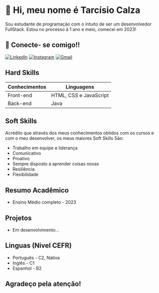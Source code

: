 # 👋 Hi, meu nome é Tarcísio Calza
  
  Sou estudante de programação com o intuito de ser um desenvolvedor FullStack. Estou no processo à 1 ano e meio, comecei em 2023!

  ## 🔗 Conecte- se comigo!!

  [![LinkedIn](https://img.shields.io/badge/LinkedIn-0077B5?style=for-the-badge&logo=linkedin&logoColor=white)](https://www.linkedin.com/in/tarcisio-calza-0a3596268/)  [![Instagram](https://img.shields.io/badge/-Instagram-%23E4405F?style=for-the-badge&logo=instagram&logoColor=white)](https://www.instagram.com/tarcisio.calza/)
  [![Gmail](https://img.shields.io/badge/Gmail-333333?style=for-the-badge&logo=gmail&logoColor=red)](mailto:tarcisio1552005@gmail.com)

  ## Hard Skills

  | Conhecimentos | Linguagens |
  | --------------| -----------|
  | Front-end | HTML, CSS e JavaScript|
  | Back-end| Java |

  ## Soft Skills 

  Acredito que através dos meus conhecimentos obtidos com os cursos e com o meu desenvolver, os meus maiores Soft Skills São:

  - Trabalho em equipe e liderança 
  - Comunicativo
  - Proativo
  - Sempre disposto a aprender coisas novas
  - Resiliência
  - Flexibilidade 

  ## Resumo Acadêmico

  - Ensino Médio completo - 2023

  ## Projetos

  - Em desenvolvimento...

  ## Linguas (Nivel CEFR)

  - Português - C2, Nativa
  - Inglês - C1
  - Espanhol - B2

  ## Agradeço pela atenção!